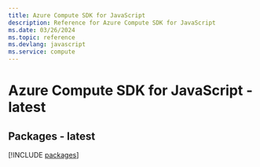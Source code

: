 ```yaml
---
title: Azure Compute SDK for JavaScript
description: Reference for Azure Compute SDK for JavaScript
ms.date: 03/26/2024
ms.topic: reference
ms.devlang: javascript
ms.service: compute
---
```

# Azure Compute SDK for JavaScript - latest
## Packages - latest
[!INCLUDE [packages](compute-index.md)]